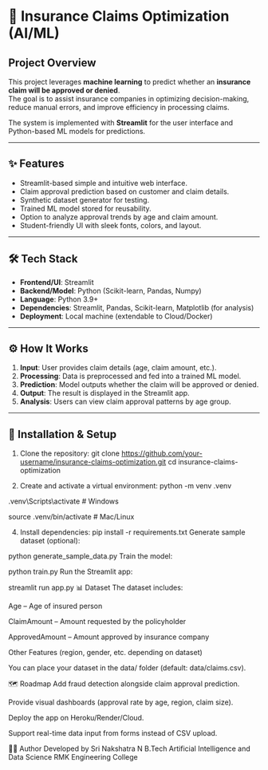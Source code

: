 # 🏥 Insurance Claims Optimization (AI/ML)

## Project Overview
This project leverages **machine learning** to predict whether an **insurance claim will be approved or denied**.  
The goal is to assist insurance companies in optimizing decision-making, reduce manual errors, and improve efficiency in processing claims.  

The system is implemented with **Streamlit** for the user interface and Python-based ML models for predictions.  

---

## ✨ Features
- Streamlit-based simple and intuitive web interface.  
- Claim approval prediction based on customer and claim details.  
- Synthetic dataset generator for testing.  
- Trained ML model stored for reusability.  
- Option to analyze approval trends by age and claim amount.  
- Student-friendly UI with sleek fonts, colors, and layout.  

---

## 🛠 Tech Stack
- **Frontend/UI**: Streamlit  
- **Backend/Model**: Python (Scikit-learn, Pandas, Numpy)  
- **Language**: Python 3.9+  
- **Dependencies**: Streamlit, Pandas, Scikit-learn, Matplotlib (for analysis)  
- **Deployment**: Local machine (extendable to Cloud/Docker)  

---

## ⚙️ How It Works
1. **Input**: User provides claim details (age, claim amount, etc.).  
2. **Processing**: Data is preprocessed and fed into a trained ML model.  
3. **Prediction**: Model outputs whether the claim will be approved or denied.  
4. **Output**: The result is displayed in the Streamlit app.  
5. **Analysis**: Users can view claim approval patterns by age group.  

---

## 🚀 Installation & Setup

1. Clone the repository:
   git clone https://github.com/your-username/insurance-claims-optimization.git
   cd insurance-claims-optimization
   
3. Create and activate a virtual environment:
   python -m venv .venv
   
  .venv\Scripts\activate   # Windows
  
   source .venv/bin/activate   # Mac/Linux
   
4. Install dependencies:
   pip install -r requirements.txt
   Generate sample dataset (optional):

python generate_sample_data.py
Train the model:


python train.py
Run the Streamlit app:

streamlit run app.py
📊 Dataset
The dataset includes:

Age – Age of insured person

ClaimAmount – Amount requested by the policyholder

ApprovedAmount – Amount approved by insurance company

Other Features (region, gender, etc. depending on dataset)

You can place your dataset in the data/ folder (default: data/claims.csv).

🗺 Roadmap
Add fraud detection alongside claim approval prediction.

Provide visual dashboards (approval rate by age, region, claim size).

Deploy the app on Heroku/Render/Cloud.

Support real-time data input from forms instead of CSV upload.


👩‍💻 Author
Developed by Sri Nakshatra N
B.Tech Artificial Intelligence and Data Science
RMK Engineering College
